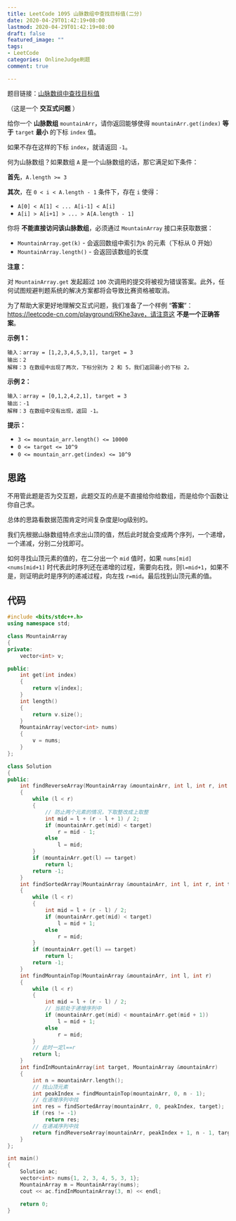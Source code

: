 ```yaml
---
title: LeetCode 1095 山脉数组中查找目标值(二分)
date: 2020-04-29T01:42:19+08:00
lastmod: 2020-04-29T01:42:19+08:00
draft: false
featured_image: ""
tags:
- LeetCode
categories: OnlineJudge刷题
comment: true

---
```


题目链接：[山脉数组中查找目标值](https://leetcode-cn.com/problems/find-in-mountain-array/)

（这是一个 **交互式问题** ）

给你一个 **山脉数组** `mountainArr`，请你返回能够使得 `mountainArr.get(index)` **等于** `target` **最小** 的下标 `index` 值。

如果不存在这样的下标 `index`，就请返回 `-1`。

何为山脉数组？如果数组 `A` 是一个山脉数组的话，那它满足如下条件：

**首先**，`A.length >= 3`

**其次**，在 `0 < i < A.length - 1` 条件下，存在 `i` 使得：

- `A[0] < A[1] < ... A[i-1] < A[i]`
- `A[i] > A[i+1] > ... > A[A.length - 1]`

你将 **不能直接访问该山脉数组**，必须通过 `MountainArray` 接口来获取数据：

- `MountainArray.get(k)` - 会返回数组中索引为`k` 的元素（下标从 0 开始）
- `MountainArray.length()` - 会返回该数组的长度

**注意：**

对 `MountainArray.get` 发起超过 `100` 次调用的提交将被视为错误答案。此外，任何试图规避判题系统的解决方案都将会导致比赛资格被取消。

为了帮助大家更好地理解交互式问题，我们准备了一个样例 “**答案**”：https://leetcode-cn.com/playground/RKhe3ave，请注意这 **不是一个正确答案**。

**示例 1：**

```
输入：array = [1,2,3,4,5,3,1], target = 3
输出：2
解释：3 在数组中出现了两次，下标分别为 2 和 5，我们返回最小的下标 2。
```

**示例 2：**

```
输入：array = [0,1,2,4,2,1], target = 3
输出：-1
解释：3 在数组中没有出现，返回 -1。 
```

**提示：**

- `3 <= mountain_arr.length() <= 10000`
- `0 <= target <= 10^9`
- `0 <= mountain_arr.get(index) <= 10^9`

## 思路

不用管此题是否为交互题，此题交互的点是不直接给你给数组，而是给你个函数让你自己求。

总体的思路看数据范围肯定时间复杂度是log级别的。

我们先根据山脉数组特点求出山顶的值，然后此时就会变成两个序列，一个递增，一个递减，分别二分找即可。

如何寻找山顶元素的值的，在二分出一个 `mid` 值时，如果 `nums[mid]<nums[mid+1]` 时代表此时序列还在递增的过程，需要向右找，则`l=mid+1`，如果不是，则证明此时是序列的递减过程，向左找 `r=mid`。最后找到山顶元素的值。

## 代码

```cpp
#include <bits/stdc++.h>
using namespace std;

class MountainArray
{
private:
    vector<int> v;

public:
    int get(int index)
    {
        return v[index];
    }
    int length()
    {
        return v.size();
    }
    MountainArray(vector<int> nums)
    {
        v = nums;
    }
};

class Solution
{
public:
    int findReverseArray(MountainArray &mountainArr, int l, int r, int target)
    {
        while (l < r)
        {
            // 防止两个元素的情况，下取整改成上取整
            int mid = l + (r - l + 1) / 2;
            if (mountainArr.get(mid) < target)
                r = mid - 1;
            else
                l = mid;
        }
        if (mountainArr.get(l) == target)
            return l;
        return -1;
    }
    int findSortedArray(MountainArray &mountainArr, int l, int r, int target)
    {
        while (l < r)
        {
            int mid = l + (r - l) / 2;
            if (mountainArr.get(mid) < target)
                l = mid + 1;
            else
                r = mid;
        }
        if (mountainArr.get(l) == target)
            return l;
        return -1;
    }
    int findMountainTop(MountainArray &mountainArr, int l, int r)
    {
        while (l < r)
        {
            int mid = l + (r - l) / 2;
            // 当前处于递增序列中
            if (mountainArr.get(mid) < mountainArr.get(mid + 1))
                l = mid + 1;
            else
                r = mid;
        }
        // 此时一定l==r
        return l;
    }
    int findInMountainArray(int target, MountainArray &mountainArr)
    {
        int n = mountainArr.length();
        // 找山顶元素
        int peakIndex = findMountainTop(mountainArr, 0, n - 1);
        // 在递增序列中找
        int res = findSortedArray(mountainArr, 0, peakIndex, target);
        if (res != -1)
            return res;
        // 在递减序列中找
        return findReverseArray(mountainArr, peakIndex + 1, n - 1, target);
    }
};

int main()
{
    Solution ac;
    vector<int> nums{1, 2, 3, 4, 5, 3, 1};
    MountainArray m = MountainArray(nums);
    cout << ac.findInMountainArray(3, m) << endl;

    return 0;
}
```
